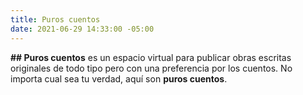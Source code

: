 ```yaml
---
title: Puros cuentos
date: 2021-06-29 14:33:00 -05:00
---
```


**## Puros cuentos** es un espacio virtual para publicar obras escritas originales de todo tipo pero con una preferencia por los cuentos.
No importa cual sea tu verdad, aquí son **puros cuentos**.